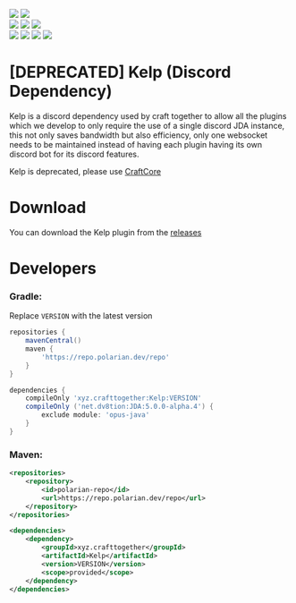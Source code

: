 [![](https://img.shields.io/badge/Discord-7289DA?style=for-the-badge&logo=discord&logoColor=white)](https://discord.gg/zSWjKVvfNy)
[![](https://img.shields.io/badge/GitHub-100000?style=for-the-badge&logo=github&logoColor=white)](https://github.com/CraftTogether) <BR>
[![](https://img.shields.io/github/v/release/CraftTogether/Kelp?color=brightgreen&label=Plugin%20Version)](https://github.com/CraftTogether/Kelp/releases)
[![](https://img.shields.io/github/v/tag/CraftTogether/Kelp?color=brightgreen&label=API%20version)](https://repo.polarian.dev/repo/xyz/crafttogether/Kelp/)
![](https://img.shields.io/badge/Maintained%3F-yes-green.svg) <BR>
[![](https://img.shields.io/github/downloads/CraftTogether/kelp/total.svg)](https://github.com/CraftTogether/kelp/releases)
![](https://img.shields.io/github/issues/CraftTogether/kelp.svg)
![](https://img.shields.io/github/issues-pr/CraftTogether/kelp.svg)
![](https://img.shields.io/github/repo-size/CraftTogether/Kelp)
# [DEPRECATED] Kelp (Discord Dependency)
Kelp is a discord dependency used by craft together to allow all the plugins which we develop to only require the use of a single discord JDA instance, this not only saves bandwidth but also efficiency, only one websocket needs to be maintained instead of having each plugin having its own discord bot for its discord features.

Kelp is deprecated, please use [CraftCore](https://github.com/CraftTogether/craftcore)

# Download
You can download the Kelp plugin from the [releases](https://github.com/CraftTogether/Kelp/releases)

# Developers
### Gradle:
Replace `VERSION` with the latest version
```gradle
repositories {
    mavenCentral()
    maven {
        'https://repo.polarian.dev/repo'
    }
}
```

```gradle
dependencies {
    compileOnly 'xyz.crafttogether:Kelp:VERSION'
    compileOnly ('net.dv8tion:JDA:5.0.0-alpha.4') {
        exclude module: 'opus-java'
    }
}
```

### Maven:
```xml
<repositories>
    <repository>
        <id>polarian-repo</id>
        <url>https://repo.polarian.dev/repo</url>
    </repository>
</repositories>
```

```xml
<dependencies>
    <dependency>
        <groupId>xyz.crafttogether</groupId>
        <artifactId>Kelp</artifactId>
        <version>VERSION</version>
        <scope>provided</scope>
    </dependency>
</dependencies>
```